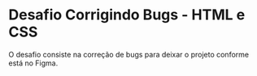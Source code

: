 # Desafio Corrigindo Bugs - HTML e CSS
O desafio consiste na correção de bugs para deixar o projeto conforme está no Figma. </br>
